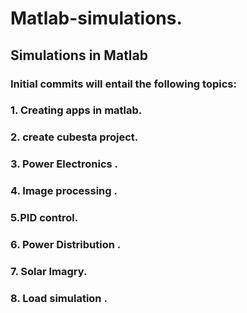 # Matlab-simulations.
## Simulations in Matlab
### Initial commits  will entail the following topics: 
### 1. Creating apps in matlab.
### 2. create  cubesta project.
### 3. Power Electronics .
### 4. Image processing .
### 5.PID control.
### 6. Power Distribution .
### 7. Solar Imagry.
### 8. Load simulation .
